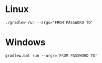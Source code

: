 # Linux

```
./gradlew run --args='FROM PASSWORD TO'
```

# Windows

```
gradlew.bat run --args='FROM PASSWORD TO'
```
